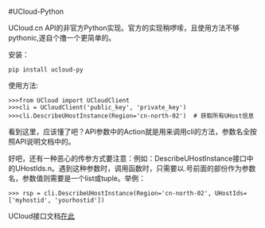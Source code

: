 #UCloud-Python

UCloud.cn API的非官方Python实现。官方的实现稍啰嗦，且使用方法不够pythonic,遂自个撸一个更简单的。

安装：

    pip install ucloud-py

使用方法:
    
    >>>from UCloud import UCloudClient
    >>>cli = UCloudClient('public_key', 'private_key')
    >>>cli.DescribeUHostInstance(Region='cn-north-02')  # 获取所有UHost信息

看到这里，应该懂了吧？API参数中的Action就是用来调用cli的方法，参数名全按照API说明文档中的。

好吧，还有一种恶心的传参方式要注意：例如：DescribeUHostInstance接口中的UHostIds.n。遇到这种参数时，调用函数时，只需要以.号前面的部份作为参数名，参数值则需要是一个list或tuple。举例：

    >>> rsp = cli.DescribeUHostInstance(Region='cn-north-02', UHostIds=['myhostid', 'yourhostid'])

UCloud接口文档[在此](http://docs.ucloud.cn/api/apilist.html)
